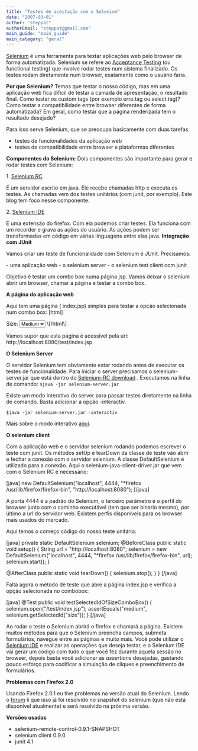 ```yaml
---
title: "Testes de aceitação com o Selenium"
date: "2007-03-01"
author: "steppat"
authorEmail: "steppat@gmail.com"
main_guide: "main_guide"
main_category: "geral"
---
```


[Selenium](http://www.openqa.org/selenium/) é uma ferramenta para testar aplicações web pelo browser de forma automatizada. Selenium se refere ao [Acceptance Testing]( http://en.wikipedia.org/wiki/Acceptance_testing) (ou functional testing) que involve rodar testes num sistema finalizado. Os testes rodam diretamente num browser, exatamente como o usuário faria.

**Por que Selenium?** Temos que testar o nosso código, mas em uma aplicação web fica dificil de testar a camada de apresentação, o resultado final. Como testar os custom tags (por exemplo erro.tag ou select.tag)? Como testar a compatibilidade entre browser diferentes de forma automatizada? Em geral, como testar que a página renderizada tem o resultado desejado?

Para isso serve Selenium, que se preocupa basicamente com duas tarefas

- testes de funcionalidades da aplicação web
- testes de compatibilidade entre browser e plataformas diferentes

**Componentes do Selenium:** Dois componentes são importante para gerar e rodar testes com Selenium:

1\. [Selenium RC](http://www.openqa.org/selenium-rc/)

É um servidor escrito em java. Ele recebe chamadas http e executa os testes. As chamadas vem dos testes unitários (com junit, por exemplo). Este blog tem foco nesse componente.

2\. [Selenium IDE]( http://www.openqa.org/selenium-ide/)

É uma extensão do firefox. Com ela podemos criar testes. Ela funciona com um recorder e grava as ações do usuário. As ações podem ser transformadas em código em várias linguagens entre elas java. **Integração com JUnit**

Vamos criar um teste de funcionalidade com Selenium e JUnit. Precisamos:

\- uma aplicação web - o selenium server - o selenium test client com junit

Objetivo é testar um combo box numa página jsp. Vamos deixar o selenium abrir um browser, chamar a página e testar a combo box.

**A página do aplicação web**

Aqui tem uma página ( index.jsp) simples para testar a opção selecionada num combo box: \[html\] <html>

<head> <title>Selenium e JUnit HowTo</title> </head>

<body> Size: <select name=”size”> <option id=”x-large”>X-Large</option> <option id=”large”>Large</option> <option id=”medium” selected>Medium</option> <option id=”small”>Small</option> <option id=”tiny”>Tiny</option> </select> </body>

</html> \[/html\]

Vamos supor que esta página é acessível pela url: http://localhost:8080/test/index.jsp

**O Selenium Server**

O servidor Selenium tem obviamente estar rodando antes de executar os testes de funcionalidade. Para iniciar o server precisamos o selenium-server.jar que está dentro do [Selenium-RC download]( http://www.openqa.org/selenium-rc/download.action) . Executamos na linha de comando: `$java -jar selenium-server.jar`

Existe um modo interativo do server para passar testes diretamente na linha de comando. Basta adicionar a opção -interactiv.

`$java -jar selenium-server.jar -interactiv`

Mais sobre o modo interativo [aqui](http://seleniumhq.org/projects/remote-control/ ).

**O selenium client**

Com a aplicação web e o servidor selenium rodando podemos escrever o teste com junit. Os métodos setUp e tearDown da classe de teste vão abrir e fechar a conexão com o servidor selenium. A classe DefaultSelenium é utilizado para a conexão. Aqui o selenium-java-client-driver.jar que vem com o Selenium RC é necessário:

\[java\] new DefaultSelenium("localhost", 4444, "\*firefox /usr/lib/firefox/firefox-bin", "http://localhost:8080"); \[/java\]

A porta 4444 é a padrão do Selenium, o terceiro parâmetro é o perfil do browser junto com o caminho executável (tem que ser binario mesmo), por último a url do servidor web. Existem perfis disponíveis para os browser mais usados do mercado.

Aqui temos o começo código do nosso teste unitário:

\[java\] private static DefaultSelenium selenium; @BeforeClass public static void setup() { String url = "http://localhost:8080"; selenium = new DefaultSelenium("localhost", 4444, "\*firefox /usr/lib/firefox/firefox-bin", url); selenium.start(); }

@AfterClass public static void tearDown() { selenium.stop(); } } \[/java\]

Falta agora o método de teste que abre a página index.jsp e verifica a opção selecionada no combobox:

\[java\] @Test public void testSelectedIdOfSizeComboBox() { selenium.open("/test/index.jsp"); assertEquals("medium", selenium.getSelectedId("size")); } \[/java\]

Ao rodar o teste o Selenium abrirá o firefox e chamará a página. Existem muitos métodos para que o Selenium preencha campos, submeta formulários, navegue entre as páginas e muito mais. Você pode utilizar o [Selenium IDE]( http://www.openqa.org/selenium-ide/) e realizar as operações que deseja testar, e o Selenium IDE vai gerar um código com tudo o que você fez durante aquela sessão no browser, depois basta você adicionar as _assertions_ desejadas, gastando pouco esforço para codificar a simulação de cliques e preenchimento de formulários.

**Problemas com Firefox 2.0**

Usando Firefox 2.0.1 eu tive problemas na versão atual do Selenium. Lendo o [forum](http://forums.openqa.org/index.jspa ) li que isso já foi resolvido no snapshot do selenium (que não está disponível atualmente) e será resolvido na próxima versão.

**Versões usadas**

- selenium-remote-control-0.9.1-SNAPSHOT
- selenium client 0.9.0
- junit 4.1
